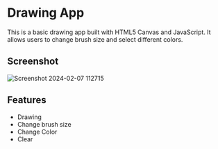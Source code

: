 # Drawing App
This is a basic drawing app built with HTML5 Canvas and JavaScript.  It allows users to change brush size and select different colors. 

## Screenshot

![Screenshot 2024-02-07 112715](https://github.com/Lalitkumar4/drawing-app/assets/64465383/16138421-c850-4e08-a96e-984ba5579fb5)

## Features
- Drawing
- Change brush size
- Change Color
- Clear 
